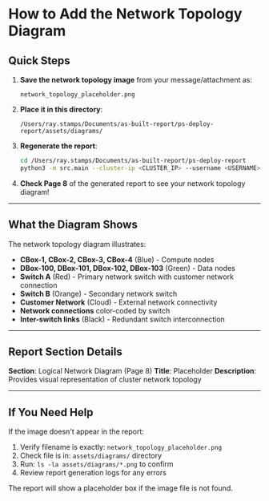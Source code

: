 # How to Add the Network Topology Diagram

## Quick Steps

1. **Save the network topology image** from your message/attachment as:
   ```
   network_topology_placeholder.png
   ```

2. **Place it in this directory**:
   ```
   /Users/ray.stamps/Documents/as-built-report/ps-deploy-report/assets/diagrams/
   ```

3. **Regenerate the report**:
   ```bash
   cd /Users/ray.stamps/Documents/as-built-report/ps-deploy-report
   python3 -m src.main --cluster-ip <CLUSTER_IP> --username <USERNAME> --password <PASSWORD> --output-dir reports
   ```

4. **Check Page 8** of the generated report to see your network topology diagram!

---

## What the Diagram Shows

The network topology diagram illustrates:
- **CBox-1, CBox-2, CBox-3, CBox-4** (Blue) - Compute nodes
- **DBox-100, DBox-101, DBox-102, DBox-103** (Green) - Data nodes
- **Switch A** (Red) - Primary network switch with customer network connection
- **Switch B** (Orange) - Secondary network switch
- **Customer Network** (Cloud) - External network connectivity
- **Network connections** color-coded by switch
- **Inter-switch links** (Black) - Redundant switch interconnection

---

## Report Section Details

**Section**: Logical Network Diagram (Page 8)
**Title**: Placeholder
**Description**: Provides visual representation of cluster network topology

---

## If You Need Help

If the image doesn't appear in the report:
1. Verify filename is exactly: `network_topology_placeholder.png`
2. Check file is in: `assets/diagrams/` directory
3. Run: `ls -la assets/diagrams/*.png` to confirm
4. Review report generation logs for any errors

The report will show a placeholder box if the image file is not found.
